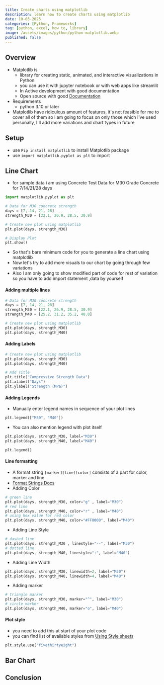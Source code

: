 ```yaml
---
title: Create charts using matplotlib
description: learn how to create charts using matplotlib
date: 10-03-2025
categories: [Python, Frameworks]
tag: [python, excel, how to, library]
image: /assets/images/python/python-matplotlib.webp
published: false
---
```


## Overview
- Matplotlib is 
  - library for creating static, animated, and interactive visualizations in Python
  - you can use it with jupyter notebook or with web apps like streamlit
  - In Active development with good documentation
  - Open source with good [Documentation](https://matplotlib.org/stable/index.html)
- Requirements
  - python 3.10 or later
- Matplotlib  have ridiculous amount of features, it's not feasible for me to cover all of them so I am going to focus on only those which I’ve used personally, I'll add more variations and chart types in future


## Setup
- use `Pip install matplotlib` to install Matplotlib  package
- use `import matplotlib.pyplot as plt` to import


## Line Chart
- for sample data i am using Concrete Test Data for M30 Grade Concrete for 7/14/21/28 days

```python
import matplotlib.pyplot as plt

# Data for M30 concrete strength
days = [7, 14, 21, 28]
strength_M30 = [22.1, 26.9, 28.5, 30.9]

# Create new plot using matplotlib
plt.plot(days, strength_M30)

# Display Plot
plt.show()
```
- So that's bare minimum code for you to generate a line chart using matplotlib
- Now let's try to add more visuals to our chart by going through few variations
- Also I am only going to show modified part of code for rest of variation so you have to add import statement ,data by yourself

#### Adding multiple lines
```python
# Data for M30 concrete strength
days = [7, 14, 21, 28]
strength_M30 = [22.1, 26.9, 28.5, 30.9]
strength_M40 = [25.2, 31.2, 35.2, 40.0]

# Create new plot using matplotlib
plt.plot(days, strength_M30)
plt.plot(days, strength_M40)
```
#### Adding Labels
```python
# Create new plot using matplotlib
plt.plot(days, strength_M30)
plt.plot(days, strength_M40)

# Add Title
plt.title("Compressive Strength Data")
plt.xlabel("Days")
plt.ylabel("Strength (MPa)")
```
#### Adding Legends
- Manually enter legend names in sequence of your plot lines

```python
plt.legend(["M30", "M40"])
```
- You can also mention legend with plot itself

```python
plt.plot(days, strength_M30, label="M30")
plt.plot(days, strength_M40, label="M40")

plt.legend()
```

#### Line formatting
- A format string `[marker][line][color]` consists of a part for color, marker and line
- [Format Strings Docs](https://matplotlib.org/stable/api/_as_gen/matplotlib.pyplot.plot.html#matplotlib.pyplot.plot)
- Adding Color

```python
# green line
plt.plot(days, strength_M30, color="g" , label="M30")
# red line
plt.plot(days, strength_M40, color="r" , label="M40")
# using hex value for red color
plt.plot(days, strength_M40, color="#FF0000", label="M40")
```

- Adding Line Style

```python
# dashed line
plt.plot(days, strength_M30 , linestyle="--", label="M30")
# dotted line
plt.plot(days, strength_M40, linestyle=":", label="M40")
```

- Adding Line Width

```python
plt.plot(days, strength_M30, linewidth=2, label="M30")
plt.plot(days, strength_M40, linewidth=4, label="M40")
```

- Adding marker

```python
# triangle marker
plt.plot(days, strength_M30, marker="^", label="M30")
# circle marker
plt.plot(days, strength_M40, marker="o", label="M40")
```

#### Plot style
- you need to add this at start of your plot code
- you can find list of available styles from [Using Style sheets](https://matplotlib.org/stable/users/explain/customizing.html#using-style-sheets)

```python
plt.style.use("fivethirtyeight")
```
## Bar Chart

## Conclusion
